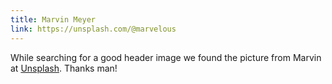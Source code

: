 ```yaml
---
title: Marvin Meyer
link: https://unsplash.com/@marvelous
---
```

While searching for a good header image we found the picture from Marvin at <a href="https://unsplash.com" target="_blank" class="font-extrabold hover:text-smalt-blue-500">Unsplash</a>. Thanks man!
<!--more-->
